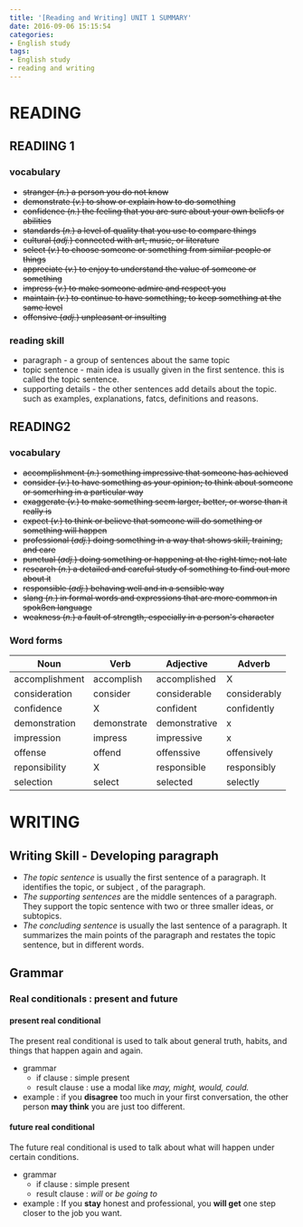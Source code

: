 ```yaml
---
title: '[Reading and Writing] UNIT 1 SUMMARY'
date: 2016-09-06 15:15:54
categories: 
- English study
tags:
- English study
- reading and writing
---
```


# READING

## READIING 1

### vocabulary
* ~~stranger (*n.*) a person you do not know~~
* ~~demonstrate (*v.*) to show or explain how to do something~~
* ~~confidence (*n.*) the feeling that you are sure about your own beliefs or abilities~~
* ~~standards (*n.*) a level of quality that you use to compare things~~
* ~~cultural (*adj.*) connected with art, music, or literature~~
* ~~select (*v.*) to choose someone or something from similar people or things~~
* ~~appreciate (*v.*) to enjoy to understand the value of someone or something~~
* ~~impress (*v.*) to make someone admire and respect you~~
* ~~maintain (*v.*) to continue to have something; to keep something at the same level~~
* ~~offensive (*adj.*) unpleasant or insulting~~

### reading skill
* paragraph - a group of sentences about the same topic
* topic sentence - main idea is usually given in the first sentence. this is called the topic sentence.
* supporting details - the other sentences add details about the topic. such as examples, explanations, fatcs, definitions and reasons.


## READING2 

### vocabulary
* ~~accomplishment (*n.*) something impressive that someone has achieved~~
* ~~consider (*v.*) to have something as your opinion; to think about someone or somerhing in a particular way~~
* ~~exaggerate (*v.*) to make something seem larger, better, or worse than it really is~~
* ~~expect (*v.*) to think or believe that someone will do something or something will happen~~
* ~~professional (*adj.*) doing something in a way that shows skill, training, and care~~
* ~~punctual (*adj.*) doing something or happening at the right time; not late~~
* ~~research (*n.*) a detailed and careful study of something to find out more about it~~
* ~~responsible (*adj.*) behaving well and in a sensible way~~
* ~~slang (*n.*) in formal words and expressions that are more common in spokßen language~~
* ~~weakness (*n.*) a fault of strength, especially in a person's character~~

### Word forms
| Noun           | Verb        | Adjective     | Adverb       |
|----------------|-------------|---------------|--------------|
| accomplishment |  accomplish | accomplished  | X            |
| consideration  | consider    | considerable  | considerably |
| confidence     | X           | confident     | confidently  |
| demonstration  | demonstrate | demonstrative | x            |
| impression     | impress     | impressive    | x            |
| offense        | offend      | offenssive    | offensively  |
| reponsibility  | X           | responsible   | responsibly  |
| selection      | select      | selected      | selectly     |


# WRITING

## Writing Skill - Developing paragraph
* *The topic sentence* is usually the first sentence of a paragraph. It identifies the topic, or subject , of the paragraph. 
* *The supporting sentences* are the middle sentences of a paragraph. They support the topic sentence with two or three smaller ideas, or subtopics.
* *The concluding sentence* is usually the last sentence of a paragraph. It summarizes the main points of the paragraph and restates the topic sentence, but in different words.


## Grammar

### Real conditionals : present and future

#### present real conditional
The present real conditional is used to talk about general truth, habits, and things that happen again and again.

* grammar
    * if clause : simple present
    * result clause : use a modal like *may, might, would, could.*
* example : if you **disagree** too much in your first conversation, the other person **may think** you are just too different.

#### future real conditional
The future real conditional is used to talk about what will happen under certain conditions.
* grammar
    * if clause : simple present
    * result clause : *will* or *be going to*
* example : If you **stay** honest and professional, you **will get** one step closer to the job you want. 
